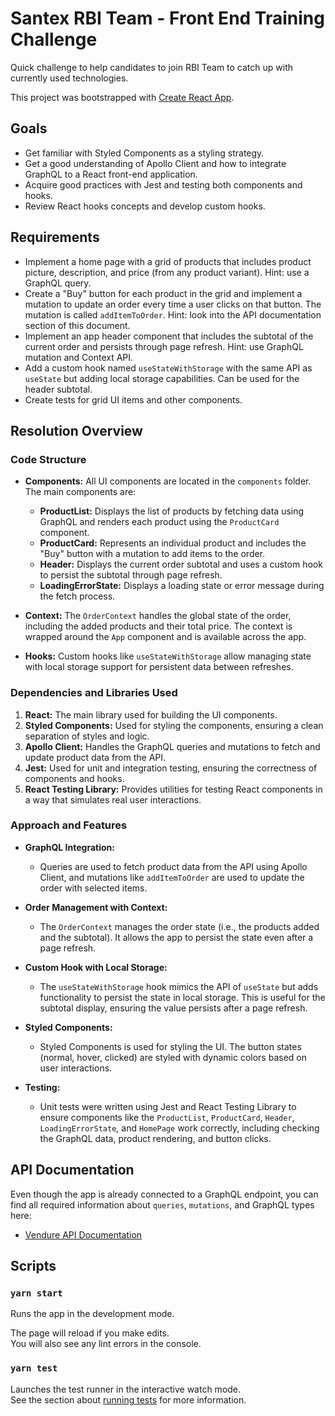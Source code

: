 # Santex RBI Team - Front End Training Challenge

Quick challenge to help candidates to join RBI Team to catch up with currently used technologies.

This project was bootstrapped with [Create React App](https://github.com/facebook/create-react-app).

## Goals

- Get familiar with Styled Components as a styling strategy.
- Get a good understanding of Apollo Client and how to integrate GraphQL to a React front-end application.
- Acquire good practices with Jest and testing both components and hooks.
- Review React hooks concepts and develop custom hooks.

## Requirements

- Implement a home page with a grid of products that includes product picture, description, and price (from any product variant). Hint: use a GraphQL query.
- Create a "Buy" button for each product in the grid and implement a mutation to update an order every time a user clicks on that button. The mutation is called `addItemToOrder`. Hint: look into the API documentation section of this document.
- Implement an app header component that includes the subtotal of the current order and persists through page refresh. Hint: use GraphQL mutation and Context API.
- Add a custom hook named `useStateWithStorage` with the same API as `useState` but adding local storage capabilities. Can be used for the header subtotal.
- Create tests for grid UI items and other components.

## Resolution Overview

### Code Structure

- **Components:** All UI components are located in the `components` folder. The main components are:
  - **ProductList:** Displays the list of products by fetching data using GraphQL and renders each product using the `ProductCard` component.
  - **ProductCard:** Represents an individual product and includes the "Buy" button with a mutation to add items to the order.
  - **Header:** Displays the current order subtotal and uses a custom hook to persist the subtotal through page refresh.
  - **LoadingErrorState:** Displays a loading state or error message during the fetch process.
  
- **Context:** The `OrderContext` handles the global state of the order, including the added products and their total price. The context is wrapped around the `App` component and is available across the app.

- **Hooks:** Custom hooks like `useStateWithStorage` allow managing state with local storage support for persistent data between refreshes.

### Dependencies and Libraries Used

1. **React:** The main library used for building the UI components.
2. **Styled Components:** Used for styling the components, ensuring a clean separation of styles and logic.
3. **Apollo Client:** Handles the GraphQL queries and mutations to fetch and update product data from the API.
4. **Jest:** Used for unit and integration testing, ensuring the correctness of components and hooks.
5. **React Testing Library:** Provides utilities for testing React components in a way that simulates real user interactions.

### Approach and Features

- **GraphQL Integration:** 
  - Queries are used to fetch product data from the API using Apollo Client, and mutations like `addItemToOrder` are used to update the order with selected items.

- **Order Management with Context:**
  - The `OrderContext` manages the order state (i.e., the products added and the subtotal). It allows the app to persist the state even after a page refresh.

- **Custom Hook with Local Storage:**
  - The `useStateWithStorage` hook mimics the API of `useState` but adds functionality to persist the state in local storage. This is useful for the subtotal display, ensuring the value persists after a page refresh.

- **Styled Components:** 
  - Styled Components is used for styling the UI. The button states (normal, hover, clicked) are styled with dynamic colors based on user interactions.

- **Testing:** 
  - Unit tests were written using Jest and React Testing Library to ensure components like the `ProductList`, `ProductCard`, `Header`, `LoadingErrorState`, and `HomePage` work correctly, including checking the GraphQL data, product rendering, and button clicks.

## API Documentation

Even though the app is already connected to a GraphQL endpoint, you can find all required information about `queries`, `mutations`, and GraphQL types here:

- [Vendure API Documentation](https://www.vendure.io/docs/graphql-api/shop/)

## Scripts

### `yarn start`

Runs the app in the development mode.

The page will reload if you make edits.\
You will also see any lint errors in the console.

### `yarn test`

Launches the test runner in the interactive watch mode.\
See the section about [running tests](https://facebook.github.io/create-react-app/docs/running-tests) for more information.
